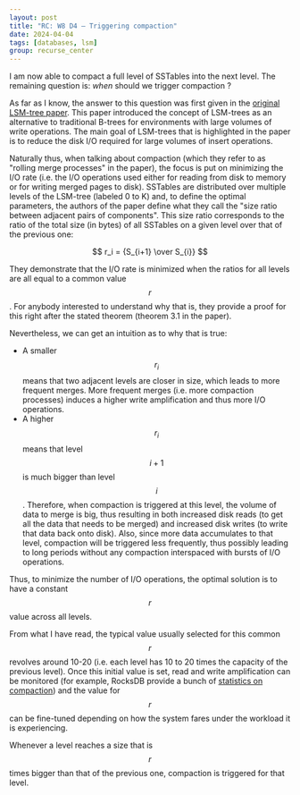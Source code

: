 ```yaml
---
layout: post
title: "RC: W8 D4 — Triggering compaction"
date: 2024-04-04
tags: [databases, lsm]
group: recurse_center
---
```


I am now able to compact a full level of SSTables into the next level.
The remaining question is: _when_ should we trigger compaction ?

As far as I know, the answer to this question was first given in
the [original LSM-tree paper](https://www.cs.umb.edu/~poneil/lsmtree.pdf).
This paper introduced the concept of LSM-trees as an alternative to traditional B-trees for environments with large
volumes of write operations.
The main goal of LSM-trees that is highlighted in the paper is to reduce the disk I/O required for large volumes of
insert operations.

Naturally thus, when talking about compaction (which they refer to as "rolling merge processes" in the paper), the focus
is put on minimizing the I/O rate (i.e. the I/O operations used either for reading from disk to memory or
for writing merged pages to disk).
SSTables are distributed over multiple levels of the LSM-tree (labeled 0 to K) and, to define the optimal parameters,
the authors of the paper define what they call the "size ratio between adjacent pairs of components".
This size ratio corresponds to the ratio of the total size (in bytes) of all SSTables on a given level over that of the
previous one:

$$ r_i = {S_{i+1} \over S_{i}} $$

They demonstrate that the I/O rate is minimized when the ratios for all levels are all equal to a common value $$r$$.
For anybody interested to understand why that is, they provide a proof for this right after the stated theorem (theorem
3.1 in the paper).

Nevertheless, we can get an intuition as to why that is true:

- A smaller $$r_i$$ means that two adjacent levels are closer in size, which leads to more frequent merges. More
  frequent merges (i.e. more compaction processes) induces a higher write amplification and thus more I/O operations.
- A higher $$r_i$$ means that level $$i + 1$$ is much bigger than level $$i$$. Therefore, when compaction is triggered
  at this level, the volume of data to merge is big, thus resulting in both increased disk reads (to get all the data
  that needs to be merged) and increased disk writes (to write that data back onto disk). Also, since more data
  accumulates to that level, compaction will be triggered less frequently, thus possibly leading to long periods without
  any compaction interspaced with bursts of I/O operations.

Thus, to minimize the number of I/O operations, the optimal solution is to have a constant $$r$$ value across all
levels.

From what I have read, the typical value usually selected for this common $$r$$ revolves around 10-20 (i.e. each level
has 10 to 20 times the capacity of the previous level).
Once this initial value is set, read and write amplification can be monitored (for example, RocksDB provide a bunch
of [statistics on compaction](https://github.com/facebook/rocksdb/wiki/Compaction-Stats-and-DB-Status)) and the value
for $$r$$ can be fine-tuned depending on how the system fares under the workload it is experiencing.

Whenever a level reaches a size that is $$r$$ times bigger than that of the previous one, compaction is triggered for
that level.
